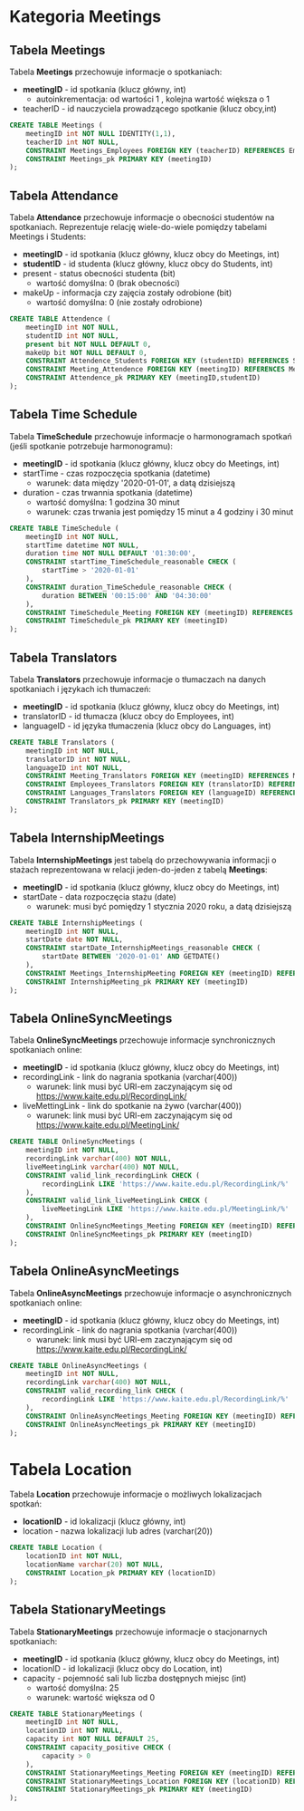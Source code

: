 # Kategoria Meetings
## Tabela Meetings
Tabela **Meetings** przechowuje informacje o spotkaniach:
- **meetingID** - id spotkania (klucz główny, int)
    - autoinkrementacja: od wartości 1 , kolejna wartość większa o 1
- teacherID - id nauczyciela prowadzącego spotkanie (klucz obcy,int)
```sql
CREATE TABLE Meetings (
    meetingID int NOT NULL IDENTITY(1,1),
    teacherID int NOT NULL,
    CONSTRAINT Meetings_Employees FOREIGN KEY (teacherID) REFERENCES Employees (employeeID),
    CONSTRAINT Meetings_pk PRIMARY KEY (meetingID)
);
```
## Tabela Attendance
Tabela **Attendance** przechowuje informacje o obecności studentów na spotkaniach.  Reprezentuje relację wiele-do-wiele pomiędzy tabelami Meetings i Students:
- **meetingID** - id spotkania (klucz główny, klucz obcy do Meetings, int)
- **studentID** - id studenta (klucz główny, klucz obcy do Students, int)
- present - status obecności studenta (bit)
    - wartość domyślna: 0 (brak obecności)
- makeUp - informacja czy zajęcia zostały odrobione (bit)
    - wartość domyślna: 0 (nie zostały odrobione)
```sql
CREATE TABLE Attendence (
    meetingID int NOT NULL,
    studentID int NOT NULL,
    present bit NOT NULL DEFAULT 0,
    makeUp bit NOT NULL DEFAULT 0,
    CONSTRAINT Attendence_Students FOREIGN KEY (studentID) REFERENCES Students (studentID),
    CONSTRAINT Meeting_Attendence FOREIGN KEY (meetingID) REFERENCES Meetings (meetingID),
    CONSTRAINT Attendence_pk PRIMARY KEY (meetingID,studentID)
);
```
## Tabela Time Schedule
Tabela **TimeSchedule** przechowuje informacje o harmonogramach spotkań (jeśli spotkanie potrzebuje harmonogramu):
- **meetingID** - id spotkania (klucz główny, klucz obcy do Meetings, int)
- startTime - czas rozpoczęcia spotkania (datetime)
    - warunek: data między '2020-01-01', a datą dzisiejszą
- duration  - czas trwannia spotkania (datetime)
    - wartość domyślna: 1 godzina 30 minut
    - warunek: czas trwania jest pomiędzy 15 minut a 4 godziny i 30 minut

```sql
CREATE TABLE TimeSchedule (
    meetingID int NOT NULL,
    startTime datetime NOT NULL,
    duration time NOT NULL DEFAULT '01:30:00',
    CONSTRAINT startTime_TimeSchedule_reasonable CHECK (
        startTime > '2020-01-01'
    ),
    CONSTRAINT duration_TimeSchedule_reasonable CHECK (
        duration BETWEEN '00:15:00' AND '04:30:00'
    ),
    CONSTRAINT TimeSchedule_Meeting FOREIGN KEY (meetingID) REFERENCES Meetings (meetingID),
    CONSTRAINT TimeSchedule_pk PRIMARY KEY (meetingID)
);
```
## Tabela Translators
Tabela **Translators** przechowuje informacje o tłumaczach na danych spotkaniach i językach ich tłumaczeń:
- **meetingID** - id spotkania (klucz główny, klucz obcy do Meetings, int)
- translatorID - id tłumacza (klucz obcy do Employees, int)
- languageID - id języka tłumaczenia (klucz obcy do Languages, int)

```sql
CREATE TABLE Translators (
    meetingID int NOT NULL,
    translatorID int NOT NULL,
    languageID int NOT NULL,
    CONSTRAINT Meeting_Translators FOREIGN KEY (meetingID) REFERENCES Meetings (meetingID),
    CONSTRAINT Employees_Translators FOREIGN KEY (translatorID) REFERENCES Employees (employeeID),
    CONSTRAINT Languages_Translators FOREIGN KEY (languageID) REFERENCES Languages (languageID),
    CONSTRAINT Translators_pk PRIMARY KEY (meetingID)
);
```
## Tabela InternshipMeetings 
Tabela **InternshipMeetings** jest tabelą do przechowywania informacji o stażach reprezentowana w relacji jeden-do-jeden z tabelą **Meetings**:
- **meetingID** - id spotkania (klucz główny, klucz obcy do Meetings, int)
- startDate - data rozpoczęcia stażu (date)
    - warunek: musi być pomiędzy 1 stycznia 2020 roku, a datą dzisiejszą

```sql
CREATE TABLE InternshipMeetings (
    meetingID int NOT NULL,
    startDate date NOT NULL,
    CONSTRAINT startDate_InternshipMeetings_reasonable CHECK (
        startDate BETWEEN '2020-01-01' AND GETDATE()
    ),
    CONSTRAINT Meetings_InternshipMeeting FOREIGN KEY (meetingID) REFERENCES Meetings (meetingID),
    CONSTRAINT InternshipMeeting_pk PRIMARY KEY (meetingID)
);
```
## Tabela OnlineSyncMeetings 
Tabela **OnlineSyncMeetings** przechowuje informacje synchronicznych spotkaniach online:
- **meetingID** - id spotkania (klucz główny, klucz obcy do Meetings, int)
- recordingLink - link do nagrania spotkania (varchar(400))
    - warunek: link musi być URl-em zaczynającym się od https://www.kaite.edu.pl/RecordingLink/
- liveMettingLink - link do spotkanie na żywo (varchar(400))
    - warunek: link musi być URl-em zaczynającym się od https://www.kaite.edu.pl/MeetingLink/


```sql
CREATE TABLE OnlineSyncMeetings (
    meetingID int NOT NULL,
    recordingLink varchar(400) NOT NULL,
    liveMeetingLink varchar(400) NOT NULL,
    CONSTRAINT valid_link_recordingLink CHECK (
        recordingLink LIKE 'https://www.kaite.edu.pl/RecordingLink/%'
    ),
    CONSTRAINT valid_link_liveMeetingLink CHECK (
        liveMeetingLink LIKE 'https://www.kaite.edu.pl/MeetingLink/%'
    ),
    CONSTRAINT OnlineSyncMeetings_Meeting FOREIGN KEY (meetingID) REFERENCES Meetings (meetingID),
    CONSTRAINT OnlineSyncMeetings_pk PRIMARY KEY (meetingID)
);
```
## Tabela OnlineAsyncMeetings 
Tabela **OnlineAsyncMeetings** przechowuje informacje o asynchronicznych spotkaniach online:
- **meetingID** - id spotkania (klucz główny, klucz obcy do Meetings, int)
- recordingLink - link do nagrania spotkania (varchar(400))
    - warunek: link musi być URl-em zaczynającym się od https://www.kaite.edu.pl/RecordingLink/
```sql
CREATE TABLE OnlineAsyncMeetings (
    meetingID int NOT NULL,
    recordingLink varchar(400) NOT NULL,
    CONSTRAINT valid_recording_link CHECK (
        recordingLink LIKE 'https://www.kaite.edu.pl/RecordingLink/%'
    ),
    CONSTRAINT OnlineAsyncMeetings_Meeting FOREIGN KEY (meetingID) REFERENCES Meetings (meetingID),
    CONSTRAINT OnlineAsyncMeetings_pk PRIMARY KEY (meetingID)
);
```
# Tabela Location 
Tabela **Location** przechowuje informacje o możliwych lokalizacjach spotkań:
- **locationID** - id lokalizacji (klucz główny, int)
- location - nazwa lokalizacji lub adres (varchar(20))

```sql
CREATE TABLE Location (
    locationID int NOT NULL,
    locationName varchar(20) NOT NULL,
    CONSTRAINT Location_pk PRIMARY KEY (locationID)
);
```
## Tabela StationaryMeetings 
Tabela **StationaryMeetings** przechowuje informacje o stacjonarnych spotkaniach:
- **meetingID** - id spotkania (klucz główny, klucz obcy do Meetings, int)
- locationID - id lokalizacji (klucz obcy do Location, int)
- capacity - pojemność sali lub liczba dostępnych miejsc (int)
    - wartość domyślna: 25
    - warunek: wartość większa od 0

```sql
CREATE TABLE StationaryMeetings (
    meetingID int NOT NULL,
    locationID int NOT NULL,
    capacity int NOT NULL DEFAULT 25,
    CONSTRAINT capacity_positive CHECK (
        capacity > 0
    ),
    CONSTRAINT StationaryMeetings_Meeting FOREIGN KEY (meetingID) REFERENCES Meetings (meetingID),
    CONSTRAINT StationaryMeetings_Location FOREIGN KEY (locationID) REFERENCES Location (locationID),
    CONSTRAINT StationaryMeetings_pk PRIMARY KEY (meetingID)
);
```